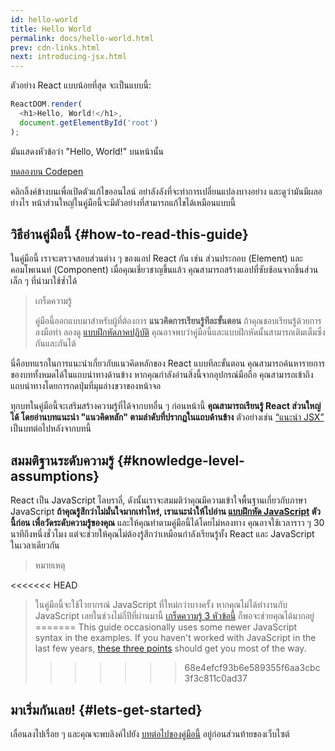 ```yaml
---
id: hello-world
title: Hello World
permalink: docs/hello-world.html
prev: cdn-links.html
next: introducing-jsx.html
---
```


ตัวอย่าง React แบบน้อยที่สุด จะเป็นแบบนี้:

```js
ReactDOM.render(
  <h1>Hello, World!</h1>,
  document.getElementById('root')
);
```

มันแสดงหัวข้อว่า "Hello, World!" บนหน้านั้น

[ทดลองบน Codepen](codepen://hello-world)

คลิกลิ้งค์ข้างบนเพื่อเปิดตัวแก้ไขออนไลน์ อย่าลังลังที่จะทำการเปลี่ยนแปลงบางอย่าง และดูว่ามันมีผลอย่างไร หน้าส่วนใหญ่ในคู่มือนี้จะมีตัวอย่างที่สามารถแก้ไขได้เหมือนแบบนี้


## วิธีอ่านคู่มือนี้ {#how-to-read-this-guide}

ในคู่มือนี้ เราจะตรวจสอบส่วนต่าง ๆ ของแอป React กัน เช่น ส่วนประกอบ (Element) และ คอมโพเนนท์ (Component) เมื่อคุณเชี่ยวชาญขึ้นแล้ว คุณสามารถสร้างแอปที่ซับซ้อนจากชิ้นส่วนเล็ก ๆ ที่นำมาใช้ซ้ำได้

>เกร็ดความรู้
>
>คู่มือนี้ออกแบบมาสำหรับผู้ที่ต้องการ **แนวคิดการเรียนรู้ทีละขั้นตอน** ถ้าคุณชอบเรียนรู้ด้วยการลงมือทำ ลองดู [แบบฝึกหัดภาคปฏิบัติ](/tutorial/tutorial.html) คุณอาจพบว่าคู่มือนี้และแบบฝึกหัดนั้นสามารถเติมเต็มซึ่งกันและกันได้

นี่คือบทแรกในการแนะนำเกี่ยวกับแนวคิดหลักของ React แบบทีละขั้นตอน คุณสามารถค้นหารายการของบททั้งหมดได้ในแถบนำทางด้านข้าง หากคุณกำลังอ่านสิ่งนี้จากอุปกรณ์มือถือ คุณสามารถเข้าถึงแถบนำทางโดยการกดปุ่มที่มุมล่างขวาของหน้าจอ

ทุกบทในคู่มือนี้จะเสริมสร้างความรู้ที่ได้จากบทอื่น ๆ ก่อนหน้านี้ **คุณสามารถเรียนรู้ React ส่วนใหญ่ได้ โดยอ่านบทแนะนำ "แนวคิดหลัก" ตามลำดับที่ปรากฏในแถบด้านข้าง** ตัวอย่างเช่น [“แนะนำ JSX”](/docs/introducing-jsx.html) เป็นบทต่อไปหลังจากบทนี้

## สมมติฐานระดับความรู้ {#knowledge-level-assumptions}

React เป็น JavaScript ไลบราลี่, ดังนั้นเราจะสมมติว่าคุณมีความเข้าใจพื้นฐานเกี่ยวกับภาษา JavaScript **ถ้าคุณรู้สึกว่าไม่มั่นใจมากเท่าไหร่, เราแนะนำให้ไปอ่าน [แบบฝึกหัด JavaScript](https://developer.mozilla.org/en-US/docs/Web/JavaScript/A_re-introduction_to_JavaScript) ตัวนี้ก่อน เพื่อวัดระดับความรู้ของคุณ** และให้คุณทำตามคู่มือนี้ได้โดยไม่หลงทาง คุณอาจใช้เวลาราว ๆ 30 นาทีถึงหนึ่งชั่วโมง แต่จะช่วยให้คุณไม่ต้องรู้สึกว่าเหมือนกำลังเรียนรู้ทั้ง React และ JavaScript ในเวลาเดียวกัน

>หมายเหตุ
>
<<<<<<< HEAD
>ในคู่มือนี้จะใช้ไวยากรณ์ JavaScript ที่ใหม่กว่าบางครั้ง หากคุณไม่ได้ทำงานกับ JavaScript เลยในช่วงไม่กี่ปีที่ผ่านมานี้ [เกร็ดความรู้ 3 หัวข้อนี้](https://gist.github.com/gaearon/683e676101005de0add59e8bb345340c) ก็พอจะช่วยคุณได้มากอยู่
=======
>This guide occasionally uses some newer JavaScript syntax in the examples. If you haven't worked with JavaScript in the last few years, [these three points](https://gist.github.com/gaearon/683e676101005de0add59e8bb345340c) should get you most of the way.
>>>>>>> 68e4efcf93b6e589355f6aa3cbc3f3c811c0ad37


## มาเริ่มกันเลย! {#lets-get-started}

เลื่อนลงไปเรื่อย ๆ และคุณจะพบลิงค์ไปยัง [บทต่อไปของคู่มือนี้](/docs/introducing-jsx.html) อยู่ก่อนส่วนท้ายของเว็บไซต์


